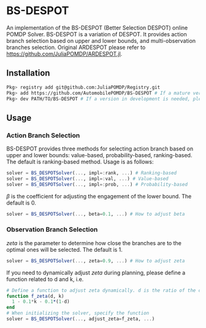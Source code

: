 # BS-DESPOT
An implementation of the BS-DESPOT (Better Selection DESPOT) online POMDP Solver. BS-DESPOT is a variation of DESPOT. It provides action branch selection based on upper and lower bounds, and multi-observation branches selection.
Original ARDESPOT please refer to https://github.com/JuliaPOMDP/ARDESPOT.jl.

## Installation
```bash
Pkg> registry add git@github.com:JuliaPOMDP/Registry.git
Pkg> add https://github.com/AutomobilePOMDP/BS-DESPOT # If a mature version is needed
Pkg> dev PATH/TO/BS-DESPOT # If a version in development is needed, please first clone the project to the local.
```

## Usage
### Action Branch Selection
BS-DESPOT provides three methods for selecting action branch based on upper and lower bounds: value-based, probability-based, ranking-based. The default is ranking-based method. Usage is as follows:
```julia
solver = BS_DESPOTSolver(..., impl=:rank, ...) # Ranking-based
solver = BS_DESPOTSolver(..., impl=:val, ...) # Value-based
solver = BS_DESPOTSolver(..., impl=:prob, ...) # Probability-based
```
$\beta$ is the coefficient for adjusting the engagement of the lower bound. The default is 0.
```julia
solver = BS_DESPOTSolver(..., beta=0.1, ...) # How to adjust beta
```

### Observation Branch Selection
$zeta$ is the parameter to determine how close the branches are to the optimal ones will be selected. The default is 1.
```julia
solver = BS_DESPOTSolver(..., zeta=0.9, ...) # How to adjust zeta
```
If you need to dynamically adjust $zeta$ during planning, please define a function related to d and k, i.e.
```julia
# Define a function to adjust zeta dynamically. d is the ratio of the current depth to the maximum depth, k is the ratio of the number of current scenarios to K.
function f_zeta(d, k)
  1 - 0.1*k - 0.1*(1-d)
end
# When initializing the solver, specify the function
solver = BS_DESPOTSolver(..., adjust_zeta=f_zeta, ...)
```
